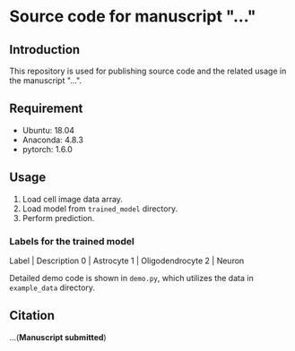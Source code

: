 # Source code for manuscript "..."

## Introduction
This repository is used for publishing source code and the related usage in the manuscript "...".

## Requirement
* Ubuntu: 18.04
* Anaconda: 4.8.3
* pytorch: 1.6.0

## Usage
1. Load cell image data array.
2. Load model from `trained_model` directory.
3. Perform prediction.

### Labels for the trained model
Label | Description
0 | Astrocyte
1 | Oligodendrocyte
2 | Neuron

Detailed demo code is shown in `demo.py`, which utilizes the data in `example_data` directory.

## Citation
...(**Manuscript submitted**)
